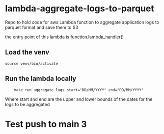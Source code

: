 # lambda-aggregate-logs-to-parquet
Repo to hold code for aws Lambda function to aggregate application logs to parquet format and save them to S3

the entry point of this lambda is function.lambda_handler()

## Load the venv
```
source venv/bin/activate
```

## Run the lambda locally
```
    make run_aggregate_logs start="DD/MM/YYYY" end="DD/MM/YYYY"
```
Where start and end are the upper and lower bounds of the dates for the logs to be aggregated

# Test push to main 3